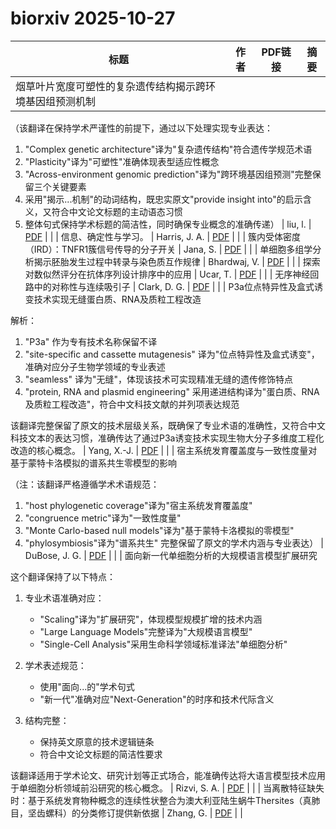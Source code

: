 # biorxiv 2025-10-27

| 标题 | 作者 | PDF链接 |  摘要 |
|------|------|--------|------|
| 烟草叶片宽度可塑性的复杂遗传结构揭示跨环境基因组预测机制

（该翻译在保持学术严谨性的前提下，通过以下处理实现专业表达：
1. "Complex genetic architecture"译为"复杂遗传结构"符合遗传学规范术语
2. "Plasticity"译为"可塑性"准确体现表型适应性概念
3. "Across-environment genomic prediction"译为"跨环境基因组预测"完整保留三个关键要素
4. 采用"揭示...机制"的动词结构，既忠实原文"provide insight into"的启示含义，又符合中文论文标题的主动语态习惯
5. 整体句式保持学术标题的简洁性，同时确保专业概念的准确传递） | liu, l. | [PDF](https://doi.org/10.1101/2024.05.05.592603) |  |
| 信息、确定性与学习。 | Harris, J. A. | [PDF](https://doi.org/10.1101/2024.07.31.606111) |  |
| 簇内受体密度（IRD）：TNFR1簇信号传导的分子开关 | Jana, S. | [PDF](https://doi.org/10.1101/2024.08.09.607302) |  |
| 单细胞多组学分析揭示胚胎发生过程中转录与染色质互作规律 | Bhardwaj, V. | [PDF](https://doi.org/10.1101/2024.09.23.614335) |  |
| 探索对数似然评分在抗体序列设计排序中的应用 | Ucar, T. | [PDF](https://doi.org/10.1101/2024.10.07.617023) |  |
| 无序神经回路中的对称性与连续吸引子 | Clark, D. G. | [PDF](https://doi.org/10.1101/2025.01.26.634933) |  |
| P3a位点特异性及盒式诱变技术实现无缝蛋白质、RNA及质粒工程改造

解析：
1. "P3a" 作为专有技术名称保留不译
2. "site-specific and cassette mutagenesis" 译为"位点特异性及盒式诱变"，准确对应分子生物学领域的专业表述
3. "seamless" 译为"无缝"，体现该技术可实现精准无缝的遗传修饰特点
4. "protein, RNA and plasmid engineering" 采用递进结构译为"蛋白质、RNA及质粒工程改造"，符合中文科技文献的并列项表达规范

该翻译完整保留了原文的技术层级关系，既确保了专业术语的准确性，又符合中文科技文本的表达习惯，准确传达了通过P3a诱变技术实现生物大分子多维度工程化改造的核心概念。 | Yang, X.-J. | [PDF](https://doi.org/10.1101/2025.02.03.636246) |  |
| 宿主系统发育覆盖度与一致性度量对基于蒙特卡洛模拟的谱系共生零模型的影响

（注：该翻译严格遵循学术术语规范：
1. "host phylogenetic coverage"译为"宿主系统发育覆盖度"
2. "congruence metric"译为"一致性度量"
3. "Monte Carlo-based null models"译为"基于蒙特卡洛模拟的零模型"
4. "phylosymbiosis"译为"谱系共生"
完整保留了原文的学术内涵与专业表达） | DuBose, J. G. | [PDF](https://doi.org/10.1101/2025.02.07.637028) |  |
| 面向新一代单细胞分析的大规模语言模型扩展研究

这个翻译保持了以下特点：
1. 专业术语准确对应：
   - "Scaling"译为"扩展研究"，体现模型规模扩增的技术内涵
   - "Large Language Models"完整译为"大规模语言模型"
   - "Single-Cell Analysis"采用生命科学领域标准译法"单细胞分析"

2. 学术表述规范：
   - 使用"面向...的"学术句式
   - "新一代"准确对应"Next-Generation"的时序和技术代际含义

3. 结构完整：
   - 保持英文原意的技术逻辑链条
   - 符合中文论文标题的简洁性要求

该翻译适用于学术论文、研究计划等正式场合，能准确传达将大语言模型技术应用于单细胞分析领域前沿研究的核心概念。 | Rizvi, S. A. | [PDF](https://doi.org/10.1101/2025.04.14.648850) |  |
| 当离散特征缺失时：基于系统发育物种概念的连续性状整合为澳大利亚陆生蜗牛Thersites（真肺目，坚齿螺科）的分类修订提供新依据 | Zhang, G. | [PDF](https://doi.org/10.1101/2025.04.17.649343) |  |
